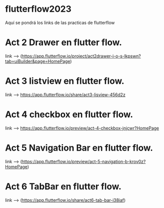 # flutterflow2023
Aquí se pondrá los links de las practicas de flutterflow

# Act 2 Drawer en flutter flow.
  link --> (https://app.flutterflow.io/project/act2drawer-i-o-s-lkpswn?tab=uiBuilder&page=HomePage)

# Act 3 listview en flutter flow.
  link --> https://app.flutterflow.io/share/act3-lisview-456d2z
  
# Act 4 checkbox en flutter flow.
 link --> https://app.flutterflow.io/preview/act-4-checkbox-jnjcwr?HomePage
 
 # Act 5 Navigation Bar en flutter flow.
 link --> (https://app.flutterflow.io/preview/act-5-navigation-b-krov0z?HomePage)
 
 # Act 6 TabBar en flutter flow.
 link --> (https://app.flutterflow.io/share/act6-tab-bar-i38iaf)
